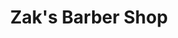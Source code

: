 ---
title: Zak's Barber Shop
location: 431 S Church St, St Peters, MO 63376
layout: businessData
telephone: (636) 448-2347
website: http://www.zaksbarbershop.com
status: true
store: Zak's Barber Shop
---
